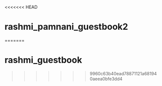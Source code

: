 <<<<<<< HEAD
# rashmi_pamnani_guestbook2
=======
# rashmi_guestbook
>>>>>>> 9960c63b40ead78871121a681940aeea0bfe3dd4
